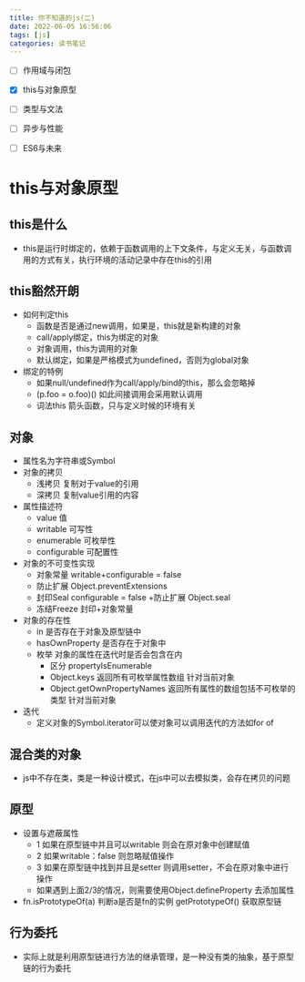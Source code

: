 ```yaml
---
title: 你不知道的js(二)
date: 2022-06-05 16:56:06
tags: [js]
categories: 读书笔记
---
```


- [ ] 作用域与闭包

- [x] this与对象原型

- [ ] 类型与文法

- [ ] 异步与性能

- [ ] ES6与未来
  
  <!-- more -->

# this与对象原型

## this是什么

- this是运行时绑定的，依赖于函数调用的上下文条件，与定义无关，与函数调用的方式有关，执行环境的活动记录中存在this的引用

## this豁然开朗

- 如何判定this
  - 函数是否是通过new调用，如果是，this就是新构建的对象
  - call/apply绑定，this为绑定的对象
  - 对象调用，this为调用的对象
  - 默认绑定，如果是严格模式为undefined，否则为global对象
- 绑定的特例
  - 如果null/undefined作为call/apply/bind的this，那么会忽略掉
  - (p.foo = o.foo)() 如此间接调用会采用默认调用
  - 词法this 箭头函数，只与定义时候的环境有关

## 对象

- 属性名为字符串或Symbol
- 对象的拷贝
  - 浅拷贝 复制对于value的引用
  - 深拷贝 复制value引用的内容
- 属性描述符
  - value 值
  - writable 可写性
  - enumerable 可枚举性
  - configurable 可配置性
- 对象的不可变性实现
  - 对象常量 writable+configurable = false 
  - 防止扩展 Object.preventExtensions
  - 封印Seal configurable = false +防止扩展 Object.seal
  - 冻结Freeze  封印+对象常量
- 对象的存在性
  - in  是否存在于对象及原型链中
  - hasOwnProperty 是否存在于对象中
  - 枚举 对象的属性在迭代时是否会包含在内
    - 区分 propertyIsEnumerable
    - Object.keys 返回所有可枚举属性数组 针对当前对象
    - Object.getOwnPropertyNames 返回所有属性的数组包括不可枚举的类型 针对当前对象
- 迭代
  - 定义对象的Symbol.iterator可以使对象可以调用迭代的方法如for of

## 混合类的对象

- js中不存在类，类是一种设计模式，在js中可以去模拟类，会存在拷贝的问题

## 原型

- 设置与遮蔽属性
  - 1 如果在原型链中并且可以writable 则会在原对象中创建赋值
  - 2 如果writable：false 则忽略赋值操作
  - 3 如果在原型链中找到并且是setter 则调用setter，不会在原对象中进行操作
  - 如果遇到上面2/3的情况，则需要使用Object.defineProperty 去添加属性
- fn.isPrototypeOf(a) 判断a是否是fn的实例 getPrototypeOf() 获取原型链

## 行为委托

- 实际上就是利用原型链进行方法的继承管理，是一种没有类的抽象，基于原型链的行为委托